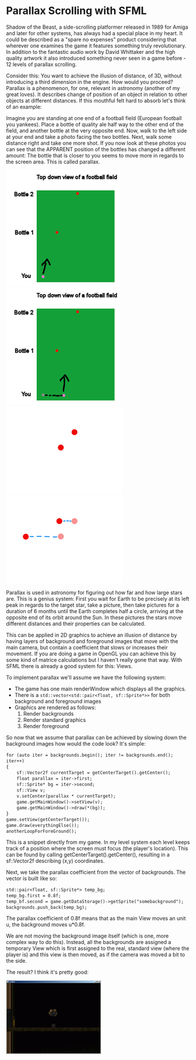 # Parallax Scrolling with SFML

Shadow of the Beast, a side-scrolling platformer released in 1989 for Amiga and later for other systems, has always had a special place in my heart. It could be described as a "spare no expenses" product considering that wherever one examines the game it features something truly revolutionary. In addition to the fantastic audio work by David Whittaker and the high quality artwork it also introduced something never seen in a game before - 12 levels of parallax scrolling.

Consider this: You want to achieve the illusion of distance, of 3D, without introducing a third dimension in the engine. How would you proceed? Parallax is a phenomenon, for one, relevant in astronomy (another of my great loves). It describes change of position of an object in relation to other objects at different distances. If this mouthful felt hard to absorb let's think of an example:

Imagine you are standing at one end of a football field (European football you yankees). Place a bottle of quality ale half way to the other end of the field, and another bottle at the very opposite end. Now, walk to the left side at your end and take a photo facing the two bottles. Next, walk some distance right and take one more shot. If you now look at these photos you can see that the APPARENT position of the bottles has changed a different amount: The bottle that is closer to you seems to move more in regards to the screen area. This is called parallax.

![](pics/parallax1.png "pic1")
![](pics/parallax2.png "pic2")
![](pics/parallax3.png "pic3")
![](pics/parallax4.png "pic4")

Parallax is used in astronomy for figuring out how far and how large stars are. This is a genius system: First you wait for Earth to be precisely at its left peak in regards to the target star, take a picture, then take pictures for a duration of 6 months until the Earth completes half a circle, arriving at the opposite end of its orbit around the Sun. In these pictures the stars move different distances and their properties can be calculated.

This can be applied in 2D graphics to achieve an illusion of distance by having layers of background and foreground images that move with the main camera, but contain a coefficient that slows or increases their movement. If you are doing a game in OpenGL you can achieve this by some kind of matrice calculations but I haven't really gone that way. With SFML there is already a good system for this: Views.

To implement parallax we'll assume we have the following system:

* The game has one main renderWindow which displays all the graphics.
* There is a `std::vector<std::pair<float, sf::Sprite*>>` for both background and foreground images
* Graphics are rendered as follows:
    1) Render backgrounds
    2) Render standard graphics
    3) Render foreground
  
So now that we assume that parallax can be achieved by slowing down the background images how would the code look? It's simple:

```
for (auto iter = backgrounds.begin(); iter != backgrounds.end(); iter++)
{
    sf::Vector2f currentTarget = getCenterTarget().getCenter();
    float parallax = iter->first;
    sf::Sprite* bg = iter->second;
    sf::View v;
    v.setCenter(parallax * currentTarget);
    game.getMainWindow()->setView(v);
    game.getMainWindow()->draw(*(bg));
}
game.setView(getCenterTarget());
game.draw(everythingElse());
anotherLoopForForeGround();
```

This is a snippet directly from my game. In my level system each level keeps track of a position where the screen must focus (the player's location). This can be found by calling getCenterTarget().getCenter(), resulting in a sf::Vector2f describing (x,y) coordinates.

Next, we take the parallax coefficient from the vector of backgrounds. The vector is built like so:

```
std::pair<float, sf::Sprite*> temp_bg;
temp_bg.first = 0.8f;
temp_bf.second = game.getDataStorage()->getSprite("somebackground");
backgrounds.push_back(temp_bg);
```

The parallax coefficient of 0.8f means that as the main View moves an unit u, the background moves u*0.8f.

We are not moving the background image itself (which is one, more complex way to do this). Instead, all the backgrounds are assigned a temporary View which is first assigned to the real, standard view (where the player is) and this view is then moved, as if the camera was moved a bit to the side.

The result? I think it's pretty good:

![](pics/parallax5.png "pic5")

